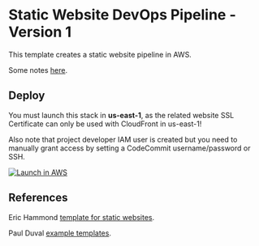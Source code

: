 # Static Website DevOps Pipeline - Version 1

This template creates a static website pipeline in AWS.

Some notes [here](https://www.linkedin.com/pulse/devops-setup-automation-nacho-coll/).


## Deploy

You must launch this stack in **us-east-1**, as the related website SSL Certificate can only be used with CloudFront in us-east-1!

Also note that project developer IAM user is created but you need to manually grant access by setting a CodeCommit username/password or SSH.

[![Launch in AWS](https://s3.amazonaws.com/www.devopsessentialsaws.com/img/deploy-to-aws.png)](https://console.aws.amazon.com/cloudformation/home?#/stacks/new?templateURL=https://s3-us-west-2.amazonaws.com/cloudformation-templates.nachocoll/StaticWebsite/StaticWebsite_DevOps.yaml)


## References

Eric Hammond [template for static websites](https://github.com/alestic/aws-git-backed-static-website).

Paul Duval [example templates](https://github.com/stelligent/devops-essentials/tree/master/samples).